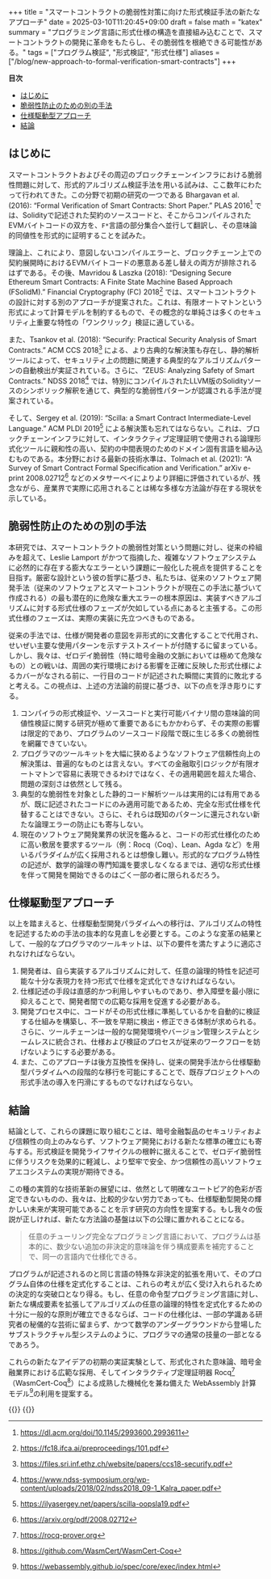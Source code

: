 +++
title = "スマートコントラクトの脆弱性対策に向けた形式検証手法の新たなアプローチ"
date = 2025-03-10T11:20:45+09:00
draft = false
math = "katex"
summary = "プログラミング言語に形式仕様の構造を直接組み込むことで、スマートコントラクトの開発に革命をもたらし、その脆弱性を根絶できる可能性がある。"
tags = ["プログラム検証", "形式検証", "形式仕様"]
aliases = ["/blog/new-approach-to-formal-verification-smart-contracts"]
+++

**目次**
- [はじめに](#はじめに)
- [脆弱性防止のための別の手法](#脆弱性防止のための別の手法)
- [仕様駆動型アプローチ](#仕様駆動型アプローチ)
- [結論](#結論)


## はじめに

スマートコントラクトおよびその周辺のブロックチェーンインフラにおける脆弱性問題に対して、形式的アルゴリズム検証手法を用いる試みは、ここ数年にわたって行われてきた。この分野で初期の研究の一つである Bhargavan et al. (2016): “Formal Verification of Smart Contracts: Short Paper.” PLAS 2016[^1] では、Solidityで記述された契約のソースコードと、そこからコンパイルされたEVMバイトコードの双方を、`F*`言語の部分集合へ並行して翻訳し、その意味論的同値性を形式的に証明することを試みた。

理論上、これにより、意図しないコンパイルエラーと、ブロックチェーン上での契約展開時におけるEVMバイトコードの悪意ある差し替えの両方が排除されるはずである。その後、Mavridou & Laszka (2018): “Designing Secure Ethereum Smart Contracts: A Finite State Machine Based Approach (FSolidM).” Financial Cryptography (FC) 2018[^2] では、スマートコントラクトの設計に対する別のアプローチが提案された。これは、有限オートマトンという形式によって計算モデルを制約するもので、その概念的な単純さは多くのセキュリティ上重要な特性の「ワンクリック」検証に適している。

また、Tsankov et al. (2018): “Securify: Practical Security Analysis of Smart Contracts.” ACM CCS 2018[^3] による、より古典的な解決策も存在し、静的解析ツールによって、セキュリティ上の問題に関連する典型的なアルゴリズムパターンの自動検出が実証されている。さらに、“ZEUS: Analyzing Safety of Smart Contracts.” NDSS 2018[^4] では、特別にコンパイルされたLLVM版のSolidityソースのシンボリック解釈を通じて、典型的な脆弱性パターンが認識される手法が提案されている。

そして、Sergey et al. (2019): “Scilla: a Smart Contract Intermediate-Level Language.” ACM PLDI 2019[^5] による解決策も忘れてはならない。これは、ブロックチェーンインフラに対して、インタラクティブ定理証明で使用される論理形式化ツールに親和性の高い、契約の中間表現のためのドメイン固有言語を組み込むものである。本分野における最新の技術水準は、Tolmach et al. (2021): “A Survey of Smart Contract Formal Specification and Verification.” arXiv e-print 2008.02712[^6] などのメタサーベイによりより詳細に評価されているが、残念ながら、産業界で実際に応用されることは稀な多様な方法論が存在する現状を示している。

## 脆弱性防止のための別の手法

本研究では、スマートコントラクトの脆弱性対策という問題に対し、従来の枠組みを超えて、Leslie Lamport がかつて指摘した、複雑なソフトウェアシステムに必然的に存在する膨大なエラーという課題に一般化した視点を提供することを目指す。厳密な設計という彼の哲学に基づき、私たちは、従来のソフトウェア開発手法（従来のソフトウェアとスマートコントラクトが現在この手法に基づいて作成される）の最も潜在的に危険な重大エラーの根本原因は、実装すべきアルゴリズムに対する形式仕様のフェーズが欠如している点にあると主張する。この形式仕様のフェーズは、実際の実装に先立つべきものである。

従来の手法では、仕様が開発者の意図を非形式的に文書化することで代用され、せいぜい主要な使用パターンを示すテストスイートが付随するに留まっている。しかし、我々は、ゼロデイ脆弱性（特に暗号金融の文脈においては極めて危険なもの）との戦いは、周囲の実行環境における影響を正確に反映した形式仕様によるカバーがなされる前に、一行目のコードが記述された瞬間に実質的に敗北すると考える。この視点は、上述の方法論的前提に基づき、以下の点を浮き彫りにする。

1. コンパイラの形式検証や、ソースコードと実行可能バイナリ間の意味論的同値性検証に関する研究が極めて重要であるにもかかわらず、その実際の影響は限定的であり、プログラムのソースコード段階で既に生じる多くの脆弱性を網羅できていない。
2. プログラマのツールキットを大幅に狭めるようなソフトウェア信頼性向上の解決策は、普遍的なものとは言えない。すべての金融取引ロジックが有限オートマトンで容易に表現できるわけではなく、その適用範囲を超えた場合、問題の深刻さは依然として残る。
3. 典型的な脆弱性を対象とした静的コード解析ツールは実用的には有用であるが、既に記述されたコードにのみ適用可能であるため、完全な形式仕様を代替することはできない。さらに、それらは既知のパターンに還元されない新たな論理エラーの防止にも寄与しない。
4. 現在のソフトウェア開発業界の状況を鑑みると、コードの形式仕様化のために高い敷居を要求するツール（例：Rocq（Coq）、Lean、Agda など）を用いるパラダイムが広く採用されるとは想像し難い。形式的なプログラム特性の記述が、数学的論理の専門知識を要求しなくなるまでは、適切な形式仕様を伴って開発を開始できるのはごく一部の者に限られるだろう。

## 仕様駆動型アプローチ

以上を踏まえると、仕様駆動型開発パラダイムへの移行は、アルゴリズムの特性を記述するための手法の抜本的な見直しを必要とする。このような変革の結果として、一般的なプログラマのツールキットは、以下の要件を満たすように適応されなければならない。

1. 開発者は、自ら実装するアルゴリズムに対して、任意の論理的特性を記述可能な十分な表現力を持つ形式で仕様を定式化できなければならない。
2. 仕様記述の手段は直感的かつ利用しやすいものであり、参入障壁を最小限に抑えることで、開発者間での広範な採用を促進する必要がある。
3. 開発プロセス中に、コードがその形式仕様に準拠しているかを自動的に検証する仕組みを構築し、不一致を早期に検出・修正できる体制が求められる。さらに、ツールチェーンは一般的な開発環境やバージョン管理システムとシームレスに統合され、仕様および検証のプロセスが従来のワークフローを妨げないようにする必要がある。
4. また、このアプローチは後方互換性を保持し、従来の開発手法から仕様駆動型パラダイムへの段階的な移行を可能にすることで、既存プロジェクトへの形式手法の導入を円滑にするものでなければならない。

## 結論

結論として、これらの課題に取り組むことは、暗号金融製品のセキュリティおよび信頼性の向上のみならず、ソフトウェア開発における新たな標準の確立にも寄与する。形式検証を開発ライフサイクルの根幹に据えることで、ゼロデイ脆弱性に伴うリスクを効果的に軽減し、より堅牢で安全、かつ信頼性の高いソフトウェアエコシステムの実現が期待できる。

この種の実質的な技術革新の展望には、依然として明確なユートピア的色彩が否定できないものの、我々は、比較的少ない労力であっても、仕様駆動型開発の輝かしい未来が実現可能であることを示す研究の方向性を提案する。もし我々の仮説が正しければ、新たな方法論の基盤は以下の公理に置かれることになる。

> 任意のチューリング完全なプログラミング言語において、プログラムは基本的に、数少ない追加の非決定的意味論を伴う構成要素を補完することで、同一の言語内で仕様化できる。

プログラムが記述されるのと同じ言語の特殊な非決定的拡張を用いて、そのプログラム自体の仕様を定式化することは、これらの考えが広く受け入れられるための決定的な突破口となり得る。もし、任意の命令型プログラミング言語に対し、新たな構成要素を拡張してアルゴリズムの任意の論理的特性を定式化するための十分に一般的な原則が確立できるならば、コードの仕様化は、一部の学識ある研究者の秘儀的な芸術に留まらず、かつて数学のアンダーグラウンドから登場したサブストラクチャル型システムのように、プログラマの通常の技量の一部となるであろう。

これらの新たなアイデアの初期の実証実験として、形式化された意味論、暗号金融業界における広範な採用、そしてインタラクティブ定理証明器 Rocq[^8]（WasmCert-Coq[^9]）による成熟した機械化を兼ね備えた WebAssembly 計算モデル[^7]の利用を提案する。

[^1]: https://dl.acm.org/doi/10.1145/2993600.2993611  
[^2]: https://fc18.ifca.ai/preproceedings/101.pdf  
[^3]: https://files.sri.inf.ethz.ch/website/papers/ccs18-securify.pdf  
[^4]: https://www.ndss-symposium.org/wp-content/uploads/2018/02/ndss2018_09-1_Kalra_paper.pdf  
[^5]: https://ilyasergey.net/papers/scilla-oopsla19.pdf  
[^6]: https://arxiv.org/pdf/2008.02712  
[^7]: https://webassembly.github.io/spec/core/exec/index.html  
[^8]: https://rocq-prover.org  
[^9]: https://github.com/WasmCert/WasmCert-Coq

{{<post-socials language="jp" page_content_type="blog" telegram_post_id="26">}}
{{<ai-translated>}}

